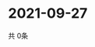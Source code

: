 # 2021-09-27
  共 0条

  <!-- BEGIN -->
  <!-- 最后更新时间Mon Sep 27 2021 23:03:13 GMT+0000 (Coordinated Universal Time) -->
  
  <!-- END -->
  
  